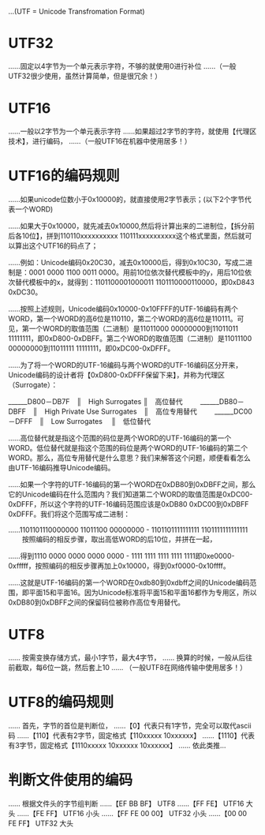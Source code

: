 ...(UTF = Unicode Transfromation Format)

# UTF32
......固定以4字节为一个单元表示字符，不够的就使用0进行补位
......（一般UTF32很少使用，虽然计算简单，但是很冗余！）

# UTF16
......一般以2字节为一个单元表示字符
......如果超过2字节的字符，就使用【代理区技术】，进行编码，
......（一般UTF16在机器中使用居多！）

# UTF16的编码规则
......如果unicode位数小于0x10000的，就直接使用2字节表示；(以下2个字节代表一个WORD)

......如果大于0x10000，就先减去0x10000,然后将计算出来的二进制位，【拆分前后各10位】，拼到110110xxxxxxxxxx 110111xxxxxxxxxx这个格式里面，然后就可以算出这个UTF16的码点了；

......例如：Unicode编码0x20C30，减去0x10000后，得到0x10C30，写成二进制是：0001 0000 1100 0011 0000。用前10位依次替代模板中的y，用后10位依次替代模板中的x，就得到：1101100001000011 1101110000110000，即0xD843 0xDC30。 

......按照上述规则，Unicode编码0x10000-0x10FFFF的UTF-16编码有两个WORD，第一个WORD的高6位是110110，第二个WORD的高6位是110111。可见，第一个WORD的取值范围（二进制）是11011000 00000000到11011011 11111111，即0xD800-0xDBFF。第二个WORD的取值范围（二进制）是11011100 00000000到11011111 11111111，即0xDC00-0xDFFF。

......为了将一个WORD的UTF-16编码与两个WORD的UTF-16编码区分开来，Unicode编码的设计者将【0xD800-0xDFFF保留下来】，并称为代理区（Surrogate）：

______D800－DB7F　║　High Surrogates ║　高位替代 　　
______DB80－DBFF　║　High Private Use Surrogates　║　高位专用替代 　　
______DC00－DFFF　║　Low Surrogates　 ║　低位替代 　　

......高位替代就是指这个范围的码位是两个WORD的UTF-16编码的第一个WORD。低位替代就是指这个范围的码位是两个WORD的UTF-16编码的第二个WORD。那么，高位专用替代是什么意思？我们来解答这个问题，顺便看看怎么由UTF-16编码推导Unicode编码。

......如果一个字符的UTF-16编码的第一个WORD在0xDB80到0xDBFF之间，那么它的Unicode编码在什么范围内？我们知道第二个WORD的取值范围是0xDC00-0xDFFF，所以这个字符的UTF-16编码范围应该是0xDB80 0xDC00到0xDBFF 0xDFFF。我们将这个范围写成二进制：

......1101101110000000 11011100 00000000 - 1101101111111111 1101111111111111 　　按照编码的相反步骤，取出高低WORD的后10位，并拼在一起，

......得到1110 0000 0000 0000 0000 - 1111 1111 1111 1111 1111即0xe0000-0xfffff，按照编码的相反步骤再加上0x10000，得到0xf0000-0x10ffff。

......这就是UTF-16编码的第一个WORD在0xdb80到0xdbff之间的Unicode编码范围，即平面15和平面16。因为Unicode标准将平面15和平面16都作为专用区，所以0xDB80到0xDBFF之间的保留码位被称作高位专用替代。



# UTF8
...... 按需变换存储方式，最小1字节，最大4字节，
...... 换算的时候，一般从后往前截取，每6位一跳，然后套上10
...... （一般UTF8在网络传输中使用居多！）


# UTF8的编码规则
...... 首先，字节的首位是判断位，
......【0】代表只有1字节，完全可以取代ascii码
......【110】代表有2字节，固定格式【110xxxxx 10xxxxxx】
......【1110】代表有3字节，固定格式【1110xxxxx 10xxxxxx 10xxxxxx】
...... 依此类推...

# 判断文件使用的编码
...... 根据文件头的字节组判断
......【EF BB BF】 UTF8
......【FF FE】	UTF16 大头
......【FE FF】	UTF16 小头
......【FF FE 00 00】 UTF32 小头
......【00 00 FE FF】 UTF32 大头

